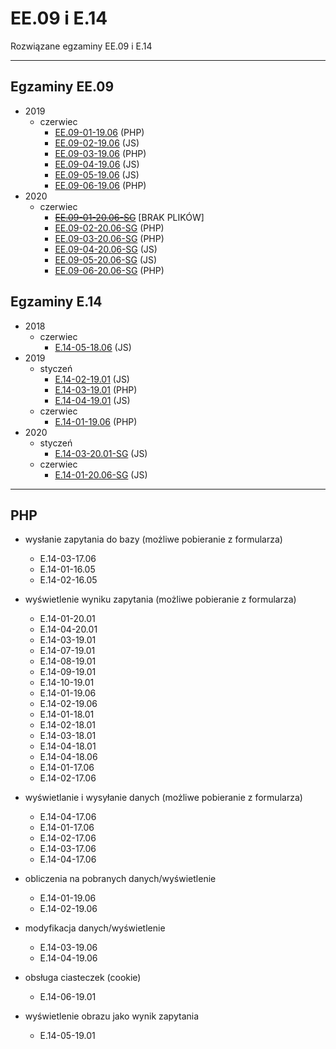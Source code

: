 # EE.09 i E.14
Rozwiązane egzaminy EE.09 i E.14

---

## Egzaminy EE.09
* 2019
	* czerwiec
		* [EE.09-01-19.06](egzaminy/ee.09/2019/czerwiec/EE.09-01-19.06/) (PHP)
		* [EE.09-02-19.06](egzaminy/ee.09/2019/czerwiec/EE.09-02-19.06/) (JS)
		* [EE.09-03-19.06](egzaminy/ee.09/2019/czerwiec/EE.09-03-19.06/) (PHP)
		* [EE.09-04-19.06](egzaminy/ee.09/2019/czerwiec/EE.09-04-19.06/) (JS)
		* [EE.09-05-19.06](egzaminy/ee.09/2019/czerwiec/EE.09-05-19.06/) (JS)
		* [EE.09-06-19.06](egzaminy/ee.09/2019/czerwiec/EE.09-06-19.06/) (PHP)
* 2020
	* czerwiec
		* ~~[EE.09-01-20.06-SG](egzaminy/ee.09/2020/czerwiec/EE.09-01-20.06-SG/)~~ [BRAK PLIKÓW]
		* [EE.09-02-20.06-SG](egzaminy/ee.09/2020/czerwiec/EE.09-02-20.06-SG/) (PHP)
		* [EE.09-03-20.06-SG](egzaminy/ee.09/2020/czerwiec/EE.09-03-20.06-SG/) (PHP)
		* [EE.09-04-20.06-SG](egzaminy/ee.09/2020/czerwiec/EE.09-04-20.06-SG/) (JS)
		* [EE.09-05-20.06-SG](egzaminy/ee.09/2020/czerwiec/EE.09-05-20.06-SG/) (JS)
		* [EE.09-06-20.06-SG](egzaminy/ee.09/2020/czerwiec/EE.09-06-20.06-SG/) (PHP)


## Egzaminy E.14
* 2018
	* czerwiec
		* [E.14-05-18.06](egzaminy/e.14/2018/czerwiec/E.14-05-18.06/) (JS)
* 2019
	* styczeń
		* [E.14-02-19.01](egzaminy/e.14/2019/styczeń/E.14-02-19.01/) (JS)
		* [E.14-03-19.01](egzaminy/e.14/2019/styczeń/E.14-03-19.01/) (PHP)
		* [E.14-04-19.01](egzaminy/e.14/2019/styczeń/E.14-04-19.01/) (JS)
	* czerwiec
		* [E.14-01-19.06](egzaminy/e.14/2019/czerwiec/E.14-01-19.06/) (PHP)
* 2020
	* styczeń
		* [E.14-03-20.01-SG](egzaminy/e.14/2020/styczeń/E.14-03-20.01-SG/) (JS)
	* czerwiec
		* [E.14-01-20.06-SG](egzaminy/e.14/2020/czerwiec/E.14-01-20.06-SG/) (JS)

---

## PHP

* wysłanie zapytania do bazy (możliwe pobieranie z formularza)
	- E.14-03-17.06
	- E.14-01-16.05
	- E.14-02-16.05


* wyświetlenie wyniku zapytania (możliwe pobieranie z formularza) 
	- E.14-01-20.01
	- E.14-04-20.01
	- E.14-03-19.01
	- E.14-07-19.01
	- E.14-08-19.01
	- E.14-09-19.01
	- E.14-10-19.01
	- E.14-01-19.06
	- E.14-02-19.06
	- E.14-01-18.01
	- E.14-02-18.01
	- E.14-03-18.01
	- E.14-04-18.01
	- E.14-04-18.06
	- E.14-01-17.06
	- E.14-02-17.06

* wyświetlanie i wysyłanie danych (możliwe pobieranie z formularza)
	- E.14-04-17.06
	- E.14-01-17.06
	- E.14-02-17.06
	- E.14-03-17.06
	- E.14-04-17.06

* obliczenia na pobranych danych/wyświetlenie
	- E.14-01-19.06
	- E.14-02-19.06

* modyfikacja danych/wyświetlenie
	- E.14-03-19.06
	- E.14-04-19.06

* obsługa ciasteczek (cookie)
	- E.14-06-19.01

* wyświetlenie obrazu jako wynik zapytania
	- E.14-05-19.01